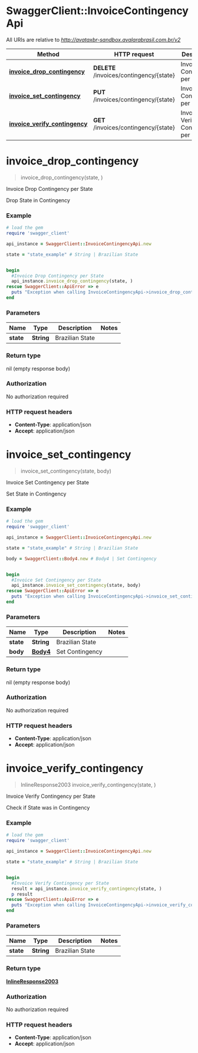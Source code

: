 # SwaggerClient::InvoiceContingencyApi

All URIs are relative to *http://avataxbr-sandbox.avalarabrasil.com.br/v2*

Method | HTTP request | Description
------------- | ------------- | -------------
[**invoice_drop_contingency**](InvoiceContingencyApi.md#invoice_drop_contingency) | **DELETE** /invoices/contingency/{state} | Invoice Drop Contingency per State
[**invoice_set_contingency**](InvoiceContingencyApi.md#invoice_set_contingency) | **PUT** /invoices/contingency/{state} | Invoice Set Contingency per State
[**invoice_verify_contingency**](InvoiceContingencyApi.md#invoice_verify_contingency) | **GET** /invoices/contingency/{state} | Invoice Verify Contingency per State


# **invoice_drop_contingency**
> invoice_drop_contingency(state, )

Invoice Drop Contingency per State

Drop State in Contingency

### Example
```ruby
# load the gem
require 'swagger_client'

api_instance = SwaggerClient::InvoiceContingencyApi.new

state = "state_example" # String | Brazilian State


begin
  #Invoice Drop Contingency per State
  api_instance.invoice_drop_contingency(state, )
rescue SwaggerClient::ApiError => e
  puts "Exception when calling InvoiceContingencyApi->invoice_drop_contingency: #{e}"
end
```

### Parameters

Name | Type | Description  | Notes
------------- | ------------- | ------------- | -------------
 **state** | **String**| Brazilian State | 

### Return type

nil (empty response body)

### Authorization

No authorization required

### HTTP request headers

 - **Content-Type**: application/json
 - **Accept**: application/json



# **invoice_set_contingency**
> invoice_set_contingency(state, body)

Invoice Set Contingency per State

Set State in Contingency

### Example
```ruby
# load the gem
require 'swagger_client'

api_instance = SwaggerClient::InvoiceContingencyApi.new

state = "state_example" # String | Brazilian State

body = SwaggerClient::Body4.new # Body4 | Set Contingency


begin
  #Invoice Set Contingency per State
  api_instance.invoice_set_contingency(state, body)
rescue SwaggerClient::ApiError => e
  puts "Exception when calling InvoiceContingencyApi->invoice_set_contingency: #{e}"
end
```

### Parameters

Name | Type | Description  | Notes
------------- | ------------- | ------------- | -------------
 **state** | **String**| Brazilian State | 
 **body** | [**Body4**](Body4.md)| Set Contingency | 

### Return type

nil (empty response body)

### Authorization

No authorization required

### HTTP request headers

 - **Content-Type**: application/json
 - **Accept**: application/json



# **invoice_verify_contingency**
> InlineResponse2003 invoice_verify_contingency(state, )

Invoice Verify Contingency per State

Check if State was in Contingency

### Example
```ruby
# load the gem
require 'swagger_client'

api_instance = SwaggerClient::InvoiceContingencyApi.new

state = "state_example" # String | Brazilian State


begin
  #Invoice Verify Contingency per State
  result = api_instance.invoice_verify_contingency(state, )
  p result
rescue SwaggerClient::ApiError => e
  puts "Exception when calling InvoiceContingencyApi->invoice_verify_contingency: #{e}"
end
```

### Parameters

Name | Type | Description  | Notes
------------- | ------------- | ------------- | -------------
 **state** | **String**| Brazilian State | 

### Return type

[**InlineResponse2003**](InlineResponse2003.md)

### Authorization

No authorization required

### HTTP request headers

 - **Content-Type**: application/json
 - **Accept**: application/json



